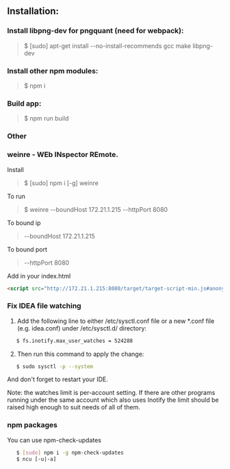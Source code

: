 ## Installation:

### Install libpng-dev for pngquant (need for webpack):
> $ [sudo] apt-get install --no-install-recommends gcc make libpng-dev

### Install other npm modules:
> $ npm i

### Build app:
> $ npm run build

### Other

### weinre - WEb INspector REmote.

Install
> $ [sudo] npm i [-g] weinre

To run
> $ weinre --boundHost 172.21.1.215 --httpPort 8080

To bound ip
> --boundHost 172.21.1.215

To bound port
> --httpPort 8080

Add in your index.html
```HTML
<script src="http://172.21.1.215:8080/target/target-script-min.js#anonymous"></script>
```

### Fix IDEA file watching

1. Add the following line to either /etc/sysctl.conf file or a new *.conf file (e.g. idea.conf) under /etc/sysctl.d/ directory:
```bash
   $ fs.inotify.max_user_watches = 524288
```
2. Then run this command to apply the change:
```bash
   $ sudo sysctl -p --system
```
And don't forget to restart your IDE.

Note: the watches limit is per-account setting. If there are other programs running under the same account which also uses Inotify the limit should be raised high enough to suit needs of all of them.


### npm packages
You can use npm-check-updates
```bash
   $ [sudo] npm i -g npm-check-updates
   $ ncu [-u|-a]
```
